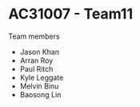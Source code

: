 # AC31007 - Team11

Team members
- Jason Khan
- Arran Roy
- Paul Ritch
- Kyle Leggate
- Melvin Binu
- Baosong Lin
